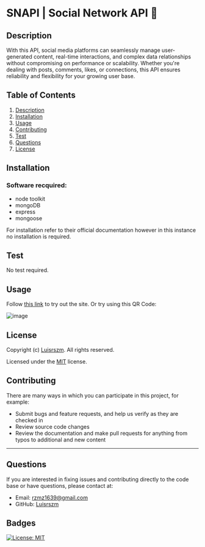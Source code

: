# SNAPI | Social Network API 🪩

## Description

With this API, social media platforms can seamlessly manage user-generated content, real-time interactions, and complex data relationships without compromising on performance or scalability. Whether you're dealing with posts, comments, likes, or connections, this API ensures reliability and flexibility for your growing user base.

## Table of Contents

1. [Description](#description)
2. [Installation](#installation)
3. [Usage](#usage)
4. [Contributing](#contributing)
6. [Test](#test)
7. [Questions](#questions)
8. [License](#license)

## Installation

### Software recquired:
- node toolkit
- mongoDB
- express
- mongoose

For installation refer to their official documentation however in this instance no installation is required.

## Test

No test required.

## Usage

Follow [this link](https://app.screencastify.com/v2/watch/i29uQrvcAswWAcyeUVqt) to try out the site. Or try using this QR Code:

![image](https://github.com/user-attachments/assets/1a8b2a09-fa60-417b-824d-ec20b2768dc0)


## License

Copyright (c) [Luisrszm](https://github.com/Luisrszm). All rights reserved.

Licensed under the [MIT](https://choosealicense.com/licenses/mit/) license.

## Contributing

There are many ways in which you can participate in this project, for example:

- Submit bugs and feature requests, and help us verify as they are checked in
- Review source code changes
- Review the documentation and make pull requests for anything from typos to additional and new content

---

## Questions

If you are interested in fixing issues and contributing directly to the code base or have questions, please contact at:
- Email: rzmz1639@gmail.com
- GitHub: [Luisrszm](https://github.com/Luisrszm)

## Badges

[![License: MIT](https://img.shields.io/badge/License-MIT-yellow.svg)](https://opensource.org/licenses/MIT)
